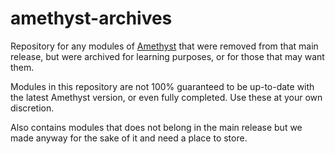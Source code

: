 # amethyst-archives
Repository for any modules of [Amethyst](https://github.com/ClarityMoe/Amethyst) that were removed from that main release, but were archived for learning purposes, or for those that may want them.

Modules in this repository are not 100% guaranteed to be up-to-date with the latest Amethyst version, or even fully completed. Use these at your own discretion.

Also contains modules that does not belong in the main release but we made anyway for the sake of it and need a place to store.
